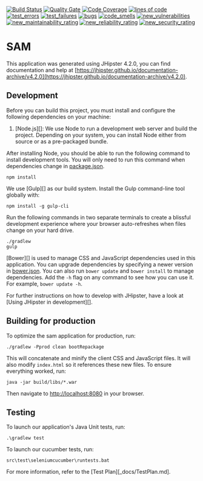 [![Build Status](https://eynorey.visualstudio.com/_apis/public/build/definitions/a5593139-cad8-4cc9-bb8c-b0b77cda90b0/9/badge)](https://eynorey.visualstudio.com/SAM%20-%20Smartify%20The%20World/_build/index?context=allDefinitions&path=%5C&definitionId=9&_a=completed)
[![Quality Gate](http://193.196.7.25/api/badges/gate?key=io.bookster:bookster-2)](https://sonarcloud.io/dashboard?id=sam_new)
[![Code Coverage](https://sonarcloud.io/api/badges/measure?key=sam_new&metric=coverage)](https://sonarcloud.io/dashboard?id=sam_new)
[![lines of code](https://sonarcloud.io/api/badges/measure?key=sam_new&metric=lines)](https://sonarcloud.io/dashboard?id=sam_new)
[![test_errors](https://sonarcloud.io/api/badges/measure?key=sam_new&metric=test_errors)](https://sonarcloud.io/dashboard?id=sam_new)
[![test_failures](https://sonarcloud.io/api/badges/measure?key=sam_new&metric=test_failures)](https://sonarcloud.io/dashboard?id=sam_new)
[![bugs](https://sonarcloud.io/api/badges/measure?key=sam_new&metric=bugs)](https://sonarcloud.io/dashboard?id=sam_new)
[![code_smells](https://sonarcloud.io/api/badges/measure?key=sam_new&metric=new_code_smells)](https://sonarcloud.io/dashboard?id=sam_new)
[![new_vulnerabilities](https://sonarcloud.io/api/badges/measure?key=sam_new&metric=new_vulnerabilities)](https://sonarcloud.io/dashboard?id=sam_new)
[![new_maintainability_rating](https://sonarcloud.io/api/badges/measure?key=sam_new&metric=new_maintainability_rating)](https://sonarcloud.io/dashboard?id=sam_new)
[![new_reliability_rating](https://sonarcloud.io/api/badges/measure?key=sam_new&metric=new_reliability_rating)](https://sonarcloud.io/dashboard?id=sam_new)
[![new_security_rating](https://sonarcloud.io/api/badges/measure?key=sam_new&metric=new_security_rating)](https://sonarcloud.io/dashboard?id=sam_new)


# SAM
This application was generated using JHipster 4.2.0, you can find documentation and help at [https://jhipster.github.io/documentation-archive/v4.2.0](https://jhipster.github.io/documentation-archive/v4.2.0).

## Development

Before you can build this project, you must install and configure the following dependencies on your machine:

1. [Node.js][]: We use Node to run a development web server and build the project.
   Depending on your system, you can install Node either from source or as a pre-packaged bundle.

After installing Node, you should be able to run the following command to install development tools.
You will only need to run this command when dependencies change in [package.json](package.json).

    npm install

We use [Gulp][] as our build system. Install the Gulp command-line tool globally with:

    npm install -g gulp-cli

Run the following commands in two separate terminals to create a blissful development experience where your browser
auto-refreshes when files change on your hard drive.

    ./gradlew
    gulp

[Bower][] is used to manage CSS and JavaScript dependencies used in this application. You can upgrade dependencies by
specifying a newer version in [bower.json](bower.json). You can also run `bower update` and `bower install` to manage dependencies.
Add the `-h` flag on any command to see how you can use it. For example, `bower update -h`.

For further instructions on how to develop with JHipster, have a look at [Using JHipster in development][].


## Building for production

To optimize the sam application for production, run:

    ./gradlew -Pprod clean bootRepackage

This will concatenate and minify the client CSS and JavaScript files. It will also modify `index.html` so it references these new files.
To ensure everything worked, run:

    java -jar build/libs/*.war

Then navigate to [http://localhost:8080](http://localhost:8080) in your browser.

## Testing

To launch our application's Java Unit tests, run:

    .\gradlew test

To launch our cucumber tests, run:

    src\test\seleniumcucumber\runtests.bat

For more information, refer to the [Test Plan][_docs/TestPlan.md].